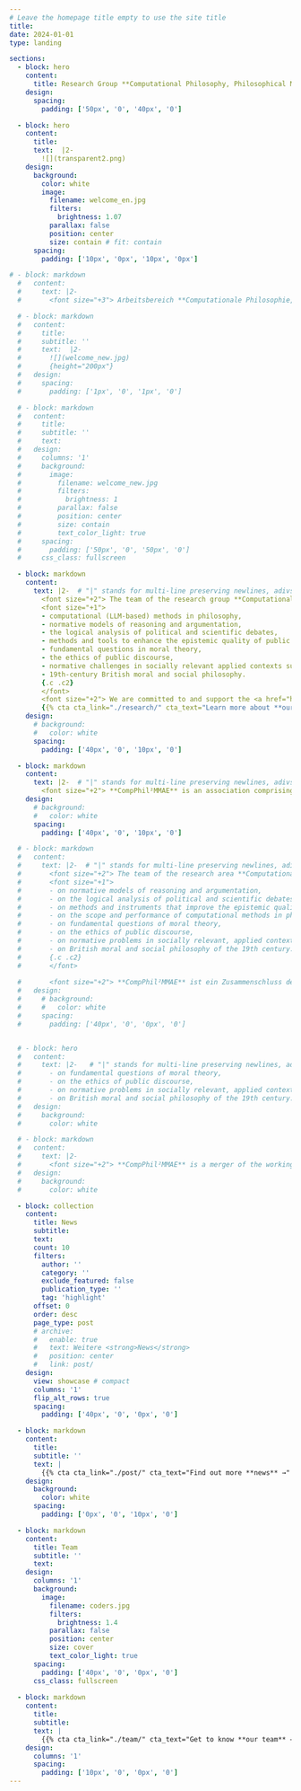 ```yaml
---
# Leave the homepage title empty to use the site title
title: 
date: 2024-01-01
type: landing

sections:   
  - block: hero
    content:
      title: Research Group **Computational Philosophy, Philosophical Methods, Moral Philosophy & Applied Ethics**
    design:
      spacing:
        padding: ['50px', '0', '40px', '0']        

  - block: hero
    content:
      title:   
      text:  |2-
        ![](transparent2.png)
    design:
      background:
        color: white
        image: 
          filename: welcome_en.jpg  
          filters:
            brightness: 1.07
          parallax: false
          position: center
          size: contain # fit: contain
      spacing:
        padding: ['10px', '0px', '10px', '0px']        

# - block: markdown
  #   content:
  #     text: |2-  
  #       <font size="+3"> Arbeitsbereich **Computationale Philosophie, Philosophische Methoden, Moralphilosophie & Angewandte Ethik**

  # - block: markdown
  #   content:
  #     title:  
  #     subtitle: ''
  #     text:  |2-
  #       ![](welcome_new.jpg)
  #       {height="200px"}
  #   design:   
  #     spacing:
  #       padding: ['1px', '0', '1px', '0']        

  # - block: markdown
  #   content:
  #     title:
  #     subtitle: ''
  #     text: 
  #   design:
  #     columns: '1'
  #     background:
  #       image: 
  #         filename: welcome_new.jpg
  #         filters:
  #           brightness: 1
  #         parallax: false
  #         position: center
  #         size: contain
  #         text_color_light: true
  #     spacing:
  #       padding: ['50px', '0', '50px', '0']        
  #     css_class: fullscreen

  - block: markdown
    content:
      text: |2-  # "|" stands for multi-line preserving newlines, adivsable for markdown; ">" stands for folded code, converting newlines into spaces; "2" is the indentation indicator (here: 2 chars); "-" strips trailing blank lines, https://stackoverflow.com/questions/3790454/how-do-i-break-a-string-in-yaml-over-multiple-lines
        <font size="+2"> The team of the research group **Computational Philosophy, Philosophical Methods, Moral Philosophy & Applied Ethics (CompPhil²MMAE)** works and teaches on </font>
        <font size="+1"> 
        - computational (LLM-based) methods in philosophy,  
        - normative models of reasoning and argumentation,  
        - the logical analysis of political and scientific debates,  
        - methods and tools to enhance the epistemic quality of public deliberation,  
        - fundamental questions in moral theory,  
        - the ethics of public discourse,  
        - normative challenges in socially relevant applied contexts such as climate change, surveillance, and artificial intelligence, and  
        - 19th-century British moral and social philosophy.
        {.c .c2}
        </font>
        <font size="+2"> We are committed to and support the <a href="https://betterscience.ch/en/#/" target="_blank" rel="noopener">Better Science Initiative</a>.</font>
        {{% cta cta_link="./research/" cta_text="Learn more about **our research** →" %}}
    design:  
      # background:
      #   color: white
      spacing:
        padding: ['40px', '0', '10px', '0']        

  - block: markdown
    content:
      text: |2-  # "|" stands for multi-line preserving newlines, adivsable for markdown; ">" stands for folded code, converting newlines into spaces; "2" is the indentation indicator (here: 2 chars); "-" strips trailing blank lines, https://stackoverflow.com/questions/3790454/how-do-i-break-a-string-in-yaml-over-multiple-lines       
        <font size="+2"> **CompPhil²MMAE** is an association comprising the working groups of the Chair of Philosophy of Science ([DebateLab](https://debatelab.philosophie.kit.edu)) and the Chair of Philosophical Anthropology. As a part of the [Department of Philosophy](https://www.philosophie.kit.edu/) at the [Karlsruhe Institute of Technology (KIT)](https://www.kit.edu) , we jointly teach the fundamentals of philosophy. {{% cta cta_link="./teaching/" cta_text="Learn more about **our teaching** →" %}} </font>
    design:  
      # background:
      #   color: white
      spacing:
        padding: ['40px', '0', '10px', '0']        

  # - block: markdown
  #   content:
  #     text: |2-  # "|" stands for multi-line preserving newlines, adivsable for markdown; ">" stands for folded code, converting newlines into spaces; "2" is the indentation indicator (here: 2 chars); "-" strips trailing blank lines, https://stackoverflow.com/questions/3790454/how-do-i-break-a-string-in-yaml-over-multiple-lines
  #       <font size="+2"> The team of the research area **Computational Philosophy, Philosophical Methods, Moral Philosophy & Applied Ethics (CompPhil²MMAE)** researches and teaches </font>
  #       <font size="+1"> 
  #       - on normative models of reasoning and argumentation,  
  #       - on the logical analysis of political and scientific debates,  
  #       - on methods and instruments that improve the epistemic quality of public deliberation, 
  #       - on the scope and performance of computational methods in philosophy,
  #       - on fundamental questions of moral theory,  
  #       - on the ethics of public discourse,  
  #       - on normative problems in socially relevant, applied contexts such as climate change, surveillance or artificial intelligence, and  
  #       - on British moral and social philosophy of the 19th century.
  #       {.c .c2}
  #       </font>
        
  #       <font size="+2"> **CompPhil²MMAE** ist ein Zusammenschluss der Arbeitsgruppen des Lehrstuhls für Wissenschaftstheorie ([DebateLab](https://debatelab.philosophie.kit.edu)) und des Lehrstuhls für Philosophische Anthropologie. Als Teil des [Departments für Philosophie](https://www.philosophie.kit.edu/) am [Karlsruher Institut für Technologie (KIT)](https://www.kit.edu) sind wir in der Lehre gemeinsam für die philosophische Grundlagenbildung zuständig. {{% cta cta_link="./teaching/" cta_text="Mehr über unserer **Lehre** erfahren →" %}} </font>
  #   design:  
  #     # background:
  #     #   color: white
  #     spacing:
  #       padding: ['40px', '0', '0px', '0']        


  # - block: hero
  #   content:
  #     text: |2-   # "|" stands for multi-line preserving newlines, adivsable for markdown; ">" stands for folded code, converting newlines into spaces; "2" is the indentation indicator (here: 2 chars); "-" strips trailing blank lines, https://stackoverflow.com/questions/3790454/how-do-i-break-a-string-in-yaml-over-multiple-lines
  #       - on fundamental questions of moral theory,  
  #       - on the ethics of public discourse,  
  #       - on normative problems in socially relevant, applied contexts such as climate change, surveillance or artificial intelligence and  
  #       - on British moral and social philosophy of the 19th century.
  #   design:  
  #     background:
  #       color: white

  # - block: markdown
  #   content:
  #     text: |2-  
  #       <font size="+2"> **CompPhil²MMAE** is a merger of the working groups of the Department of Philosophy of Science ([DebateLab](https://debatelab.philosophie.kit.edu)) and the Department of Philosophical Anthropology. As part of the [Department of Philosophy](https://www.philosophie.kit.edu/) at the [Karlsruhe Institute of Technology (KIT)](https://www.kit.edu), we are jointly responsible for basic philosophical education in teaching.  </font>
  #   design:  
  #     background:
  #       color: white

  - block: collection
    content:
      title: News
      subtitle: 
      text:  
      count: 10
      filters:
        author: ''
        category: ''
        exclude_featured: false
        publication_type: ''
        tag: 'highlight'
      offset: 0
      order: desc
      page_type: post
      # archive:
      #   enable: true
      #   text: Weitere <strong>News</strong> 
      #   position: center
      #   link: post/
    design:
      view: showcase # compact  
      columns: '1'
      flip_alt_rows: true
      spacing:
        padding: ['40px', '0', '0px', '0']

  - block: markdown
    content:
      title: 
      subtitle: ''
      text: |
        {{% cta cta_link="./post/" cta_text="Find out more **news** →" %}}
    design:
      background: 
        color: white
      spacing:
        padding: ['0px', '0', '10px', '0']

  - block: markdown
    content:
      title: Team
      subtitle: ''
      text:
    design:
      columns: '1'
      background:
        image: 
          filename: coders.jpg
          filters:
            brightness: 1.4
          parallax: false
          position: center
          size: cover
          text_color_light: true
      spacing:
        padding: ['40px', '0', '0px', '0']
      css_class: fullscreen
    
  - block: markdown
    content:
      title:
      subtitle:
      text: |
        {{% cta cta_link="./team/" cta_text="Get to know **our team** →" %}}
    design:
      columns: '1'
      spacing:
        padding: ['10px', '0', '0px', '0']
---
```

